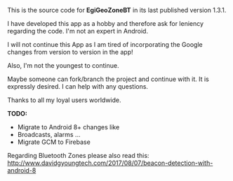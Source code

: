 This is the source code for **EgiGeoZoneBT** in its last published version 1.3.1.

I have developed this app as a hobby and therefore ask for leniency regarding the code.
I'm not an expert in Android.

I will not continue this App as I am tired of incorporating the Google changes from version to version in the app!

Also, I'm not the youngest to continue.

Maybe someone can fork/branch the project and continue with it. It is expressly desired.
I can help with any questions.

Thanks to all my loyal users worldwide.

**TODO:**
- Migrate to Android 8+ changes like
- Broadcasts, alarms ...
- Migrate GCM to Firebase
 
Regarding Bluetooth Zones please also read this: http://www.davidgyoungtech.com/2017/08/07/beacon-detection-with-android-8 